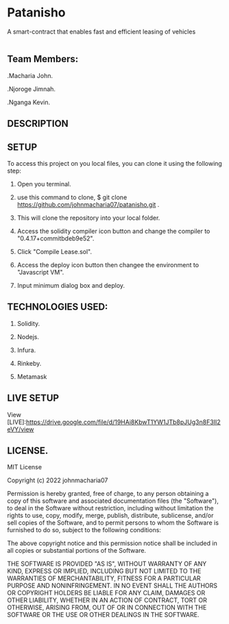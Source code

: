 # Patanisho

A smart-contract  that enables fast and efficient leasing of vehicles

<img src="https://cdn.dribbble.com/users/3886885/screenshots/14768618/media/cccea1f6246bf1f07f43e070f7a59af5.jpg?compress=1&resize=400x300&vertical=top" alt="">

## Team Members:

.Macharia John.

.Njoroge Jimnah.

.Nganga Kevin.


## DESCRIPTION



## SETUP

To access this project  on you local files, you can clone it using the following step:

1. Open you terminal.

2. use this command to clone, $ git clone https://github.com/johnmacharia07/patanisho.git .

3. This will clone the repository  into your local folder.

4. Access the solidity compiler icon button and change the compiler to "0.4.17+commitbdeb9e52".

5. Click "Compile Lease.sol".

6. Access the deploy icon button then changee the environment to "Javascript VM".

7. Input minimum dialog box and deploy.


## TECHNOLOGIES USED:

1. Solidity.

2. Nodejs.

3. Infura.

4. Rinkeby.

5. Metamask



    
## LIVE SETUP

View [LIVE]:https://drive.google.com/file/d/19HAi8KbwT1YW1JTb8pJUg3n8F3II2eVY/view

## LICENSE.

MIT License

Copyright (c) 2022 johnmacharia07

Permission is hereby granted, free of charge, to any person obtaining a copy of this software and associated documentation files (the "Software"), to deal in the Software without restriction, including without limitation the rights to use, copy, modify, merge, publish, distribute, sublicense, and/or sell copies of the Software, and to permit persons to whom the Software is furnished to do so, subject to the following conditions:

The above copyright notice and this permission notice shall be included in all copies or substantial portions of the Software.

THE SOFTWARE IS PROVIDED "AS IS", WITHOUT WARRANTY OF ANY KIND, EXPRESS OR IMPLIED, INCLUDING BUT NOT LIMITED TO THE WARRANTIES OF MERCHANTABILITY, FITNESS FOR A PARTICULAR PURPOSE AND NONINFRINGEMENT. IN NO EVENT SHALL THE AUTHORS OR COPYRIGHT HOLDERS BE LIABLE FOR ANY CLAIM, DAMAGES OR OTHER LIABILITY, WHETHER IN AN ACTION OF CONTRACT, TORT OR OTHERWISE, ARISING FROM, OUT OF OR IN CONNECTION WITH THE SOFTWARE OR THE USE OR OTHER DEALINGS IN THE SOFTWARE.
